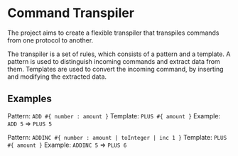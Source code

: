 # Command Transpiler

The project aims to create a flexible transpiler that transpiles commands from one protocol to another.

The transpiler is a set of rules, which consists of a pattern and a template. A pattern is used to distinguish incoming commands and extract data from them. Templates are used to convert the incoming command, by inserting and modifying the extracted data. 

## Examples

Pattern: `ADD #{ number : amount }`
Template: `PLUS #{ amount }`
Example: `ADD 5` => `PLUS 5`

Pattern: `ADDINC #{ number : amount | toInteger | inc 1 }`
Template: `PLUS #{ amount }`
Example: `ADDINC 5` => `PLUS 6`

